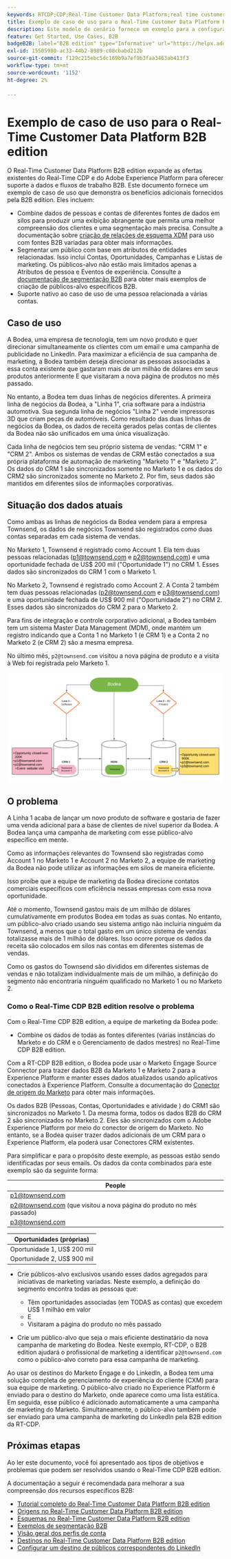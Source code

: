 ```yaml
---
keywords: RTCDP;CDP;Real-Time Customer Data Platform;real time customer data platform;real time cdp;cdp;rtcdp
title: Exemplo de caso de uso para o Real-Time Customer Data Platform B2B edition
description: Este modelo de cenário fornece um exemplo para a configuração da sua implementação da Adobe Real-time Customer Data Platform B2B Edition.
feature: Get Started, Use Cases, B2B
badgeB2B: label="B2B edition" type="Informative" url="https://helpx.adobe.com/br/legal/product-descriptions/real-time-customer-data-platform-b2b-edition-prime-and-ultimate-packages.html newtab=true"
exl-id: 15505980-ac33-44b2-8989-c08cbabd212b
source-git-commit: f129c215ebc5dc169b9a7ef9b3faa3463ab413f3
workflow-type: tm+mt
source-wordcount: '1152'
ht-degree: 2%

---
```


# Exemplo de caso de uso para o Real-Time Customer Data Platform B2B edition

O Real-Time Customer Data Platform B2B edition expande as ofertas existentes do Real-Time CDP e do Adobe Experience Platform para oferecer suporte a dados e fluxos de trabalho B2B. Este documento fornece um exemplo de caso de uso que demonstra os benefícios adicionais fornecidos pela B2B edition. Eles incluem:

- Combine dados de pessoas e contas de diferentes fontes de dados em silos para produzir uma exibição abrangente que permita uma melhor compreensão dos clientes e uma segmentação mais precisa. Consulte a documentação sobre [criação de relações de esquema XDM](./schemas/b2b.md) para uso com fontes B2B variadas para obter mais informações.
- Segmentar um público com base em atributos de entidades relacionadas. Isso inclui Contas, Oportunidades, Campanhas e Listas de marketing. Os públicos-alvo não estão mais limitados apenas a Atributos de pessoa e Eventos de experiência. Consulte a [documentação de segmentação B2B](./segmentation/b2b.md) para obter mais exemplos de criação de públicos-alvo específicos B2B.
- Suporte nativo ao caso de uso de uma pessoa relacionada a várias contas.

## Caso de uso

A Bodea, uma empresa de tecnologia, tem um novo produto e quer direcionar simultaneamente os clientes com um email e uma campanha de publicidade no LinkedIn. Para maximizar a eficiência de sua campanha de marketing, a Bodea também deseja direcionar as pessoas associadas a essa conta existente que gastaram mais de um milhão de dólares em seus produtos anteriormente E que visitaram a nova página de produtos no mês passado.

No entanto, a Bodea tem duas linhas de negócios diferentes. A primeira linha de negócios da Bodea, a &quot;Linha 1&quot;, cria software para a indústria automotiva. Sua segunda linha de negócios &quot;Linha 2&quot; vende impressoras 3D que criam peças de automóveis. Como resultado das duas linhas de negócios da Bodea, os dados de receita gerados pelas contas de clientes da Bodea não são unificados em uma única visualização.

Cada linha de negócios tem seu próprio sistema de vendas: &quot;CRM 1&quot; e &quot;CRM 2&quot;. Ambos os sistemas de vendas de CRM estão conectados a sua própria plataforma de automação de marketing &quot;Marketo 1&quot; e &quot;Marketo 2&quot;. Os dados do CRM 1 são sincronizados somente no Marketo 1 e os dados do CRM2 são sincronizados somente no Marketo 2. Por fim, seus dados são mantidos em diferentes silos de informações corporativas.

## Situação dos dados atuais

Como ambas as linhas de negócios da Bodea vendem para a empresa Townsend, os dados de negócios Townsend são registrados como duas contas separadas em cada sistema de vendas.

No Marketo 1, Townsend é registrado como Account 1. Ela tem duas pessoas relacionadas (p1@townsend.com e p2@townsend.com) e uma oportunidade fechada de US$ 200 mil (&quot;Oportunidade 1&quot;) no CRM 1. Esses dados são sincronizados do CRM 1 com o Marketo 1.

No Marketo 2, Townsend é registrado como Account 2. A Conta 2 também tem duas pessoas relacionadas (p2@townsend.com e p3@townsend.com) e uma oportunidade fechada de US$ 900 mil (&quot;Oportunidade 2&quot;) no CRM 2. Esses dados são sincronizados do CRM 2 para o Marketo 2.

Para fins de integração e controle corporativo adicional, a Bodea também tem um sistema Master Data Management (MDM), onde mantém um registro indicando que a Conta 1 no Marketo 1 (e CRM 1) e a Conta 2 no Marketo 2 (e CRM 2) são a mesma empresa.

No último mês, `p2@townsend.com` visitou a nova página de produto e a visita à Web foi registrada pelo Marketo 1.

![diagrama de informações da conta](./assets/account-info.png)

## O problema

A Linha 1 acaba de lançar um novo produto de software e gostaria de fazer uma venda adicional para a base de clientes de nível superior da Bodea. A Bodea lança uma campanha de marketing com esse público-alvo específico em mente.

Como as informações relevantes do Townsend são registradas como Account 1 no Marketo 1 e Account 2 no Marketo 2, a equipe de marketing da Bodea não pode utilizar as informações em silos de maneira eficiente.

Isso proíbe que a equipe de marketing da Bodea direcione contatos comerciais específicos com eficiência nessas empresas com essa nova oportunidade.

Até o momento, Townsend gastou mais de um milhão de dólares cumulativamente em produtos Bodea em todas as suas contas. No entanto, um público-alvo criado usando seu sistema antigo não incluiria ninguém da Townsend, a menos que o total gasto em um único sistema de vendas totalizasse mais de 1 milhão de dólares. Isso ocorre porque os dados da receita são colocados em silos nas contas em diferentes sistemas de vendas.

Como os gastos do Townsend são divididos em diferentes sistemas de vendas e não totalizam individualmente mais de um milhão, a definição do segmento não encontraria ninguém qualificado no Marketo 1 ou no Marketo 2.

### Como o Real-Time CDP B2B edition resolve o problema

Com o Real-Time CDP B2B edition, a equipe de marketing da Bodea pode:

- Combine os dados de todas as fontes diferentes (várias instâncias do Marketo e do CRM e o Gerenciamento de dados mestres) no Real-Time CDP B2B edition.

Com a RT-CDP B2B edition, o Bodea pode usar o Marketo Engage Source Connector para trazer dados B2B da Marketo 1 e Marketo 2 para a Experience Platform e manter esses dados atualizados usando aplicativos conectados à Experience Platform. Consulte a documentação do [Conector de origem do Marketo](../sources/connectors/adobe-applications/marketo/marketo.md) para obter mais informações.

Os dados B2B (Pessoas, Contas, Oportunidades e atividade ) do CRM1 são sincronizados no Marketo 1. Da mesma forma, todos os dados B2B do CRM 2 são sincronizados no Marketo 2. Eles são sincronizados com o Adobe Experience Platform por meio do conector de origem do Marketo. No entanto, se a Bodea quiser trazer dados adicionais de um CRM para o Experience Platform, ela poderá usar Conectores CRM existentes.

Para simplificar e para o propósito deste exemplo, as pessoas estão sendo identificadas por seus emails. Os dados da conta combinados para este exemplo são da seguinte forma:

| People |
|---|
| p1@townsend.com |
| p2@townsend.com (que visitou a nova página do produto no mês passado) |
| p3@townsend.com |

| Oportunidades (próprias) |
|---|
| Oportunidade 1, US$ 200 mil |
| Oportunidade 2, US$ 900 mil |

- Crie públicos-alvo exclusivos usando esses dados agregados para iniciativas de marketing variadas. Neste exemplo, a definição do segmento encontra todas as pessoas que:

   - Têm oportunidades associadas (em TODAS as contas) que excedem US$ 1 milhão em valor
   - E
   - Visitaram a página do produto no mês passado

- Crie um público-alvo que seja o mais eficiente destinatário da nova campanha de marketing do Bodea. Neste exemplo, RT-CDP, o B2B edition ajudará o profissional de marketing a identificar `p2@townsend.com` como o público-alvo correto para essa campanha de marketing.

Ao usar os destinos do Marketo Engage e do LinkedIn, a Bodea tem uma solução completa de gerenciamento de experiência do cliente (CXM) para sua equipe de marketing. O público-alvo criado no Experience Platform é enviado para o destino do Marketo, onde aparece como uma lista estática. Em seguida, esse público é adicionado automaticamente a uma campanha de marketing do Marketo. Simultaneamente, o público-alvo também pode ser enviado para uma campanha de marketing do LinkedIn pela B2B edition da RT-CDP.

## Próximas etapas

Ao ler este documento, você foi apresentado aos tipos de objetivos e problemas que podem ser resolvidos usando o Real-Time CDP B2B edition.

A documentação a seguir é recomendada para melhorar a sua compreensão dos recursos específicos B2B:

- [Tutorial completo do Real-Time Customer Data Platform B2B edition](./b2b-tutorial.md)
- [Origens no Real-Time Customer Data Platform B2B edition](./sources/b2b.md)
- [Esquemas no Real-Time Customer Data Platform B2B edition](./schemas/b2b.md)
- [Exemplos de segmentação B2B](./segmentation/b2b.md)
- [Visão geral dos perfis de conta](./accounts/account-profile-overview.md)
- [Destinos no Real-Time Customer Data Platform B2B edition](./destinations/b2b.md)
- [Configurar um destino de públicos correspondentes do LinkedIn](../destinations/catalog/social/linkedin.md)
